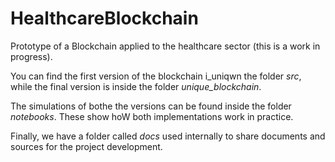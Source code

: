 # HealthcareBlockchain
Prototype of a Blockchain applied to the healthcare sector (this is a work in progress).

You can find the first version of the blockchain i_uniqwn the folder _src_, while the final version is inside the folder _unique_blockchain_.

The simulations of bothe the versions can be found inside the folder _notebooks_. These show hoW both implementations work in practice.

Finally, we have a folder called _docs_ used internally to share documents and sources for the project development.


